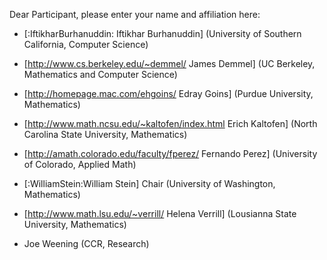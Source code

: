 Dear Participant, please enter your name and affiliation here:

* [:IftikharBurhanuddin: Iftikhar Burhanuddin] (University of Southern California, Computer Science)

* [http://www.cs.berkeley.edu/~demmel/ James Demmel] (UC Berkeley, Mathematics and Computer Science)

* [http://homepage.mac.com/ehgoins/ Edray Goins] (Purdue University, Mathematics)

* [http://www.math.ncsu.edu/~kaltofen/index.html Erich Kaltofen] (North Carolina State University, Mathematics)

* [http://amath.colorado.edu/faculty/fperez/ Fernando Perez] (University of Colorado, Applied Math)

* [:WilliamStein:William Stein] Chair (University of Washington, Mathematics)

* [http://www.math.lsu.edu/~verrill/ Helena Verrill] (Lousianna State University, Mathematics)

* Joe Weening (CCR, Research) 
